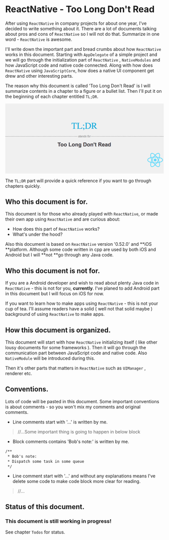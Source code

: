 # ReactNative - Too Long Don't Read

After using `ReactNative` in company projects for about one year, I've decided to write something about it. There are a lot of documents talking about pros and cons of `ReactNative` so l will not do that. Summarize in one word - `ReactNative` is awesome.

I'll write down the important part and bread crumbs about how `ReactNative` works in this document. Starting with `AppDelegate` of a simple project and we will go through the initialization part of `ReactNative` ,  `NativeModules` and how JavaScript code and native code connected. Along with how does `ReactNative` using `JavaScriptCore`, how does a native UI component get drew and other interesting parts.

The reason why this document is called 'Too Long Don't Read' is I will summarize contents in a chapter to a figure or a bullet list. Then I'll put it on the beginning of each chapter entitled `TL;DR`.

<div style='width: 100%; text-align: center;'>
<img src='/assets/tldr.png' style='display: block; margin: auto;' />
</div>


The `TL;DR` part will provide a quick reference if you want to go through chapters quickly.

## Who this document is for.

This document is for those who already played with `ReactNative`, or made their own app using `ReactNative`  and are curious about:

* How does this part of `ReactNative` works?
* What's under the hood?

Also this document is based on `ReactNative` version '0.52.0' and **iOS **platform. Although some code written in cpp are used by both iOS and Android but I will **not **go through any Java code.

## Who this document is not for.

If you are a Android developer and wish to read about plenty Java code in `ReactNative` - this is not for you, **currently**. I've planed to add Android part in this document but I will focus on iOS for now.

If you want to learn how to make apps using `ReactNative` - this is not your cup of tea. I'll assume readers have a solid \( well not that solid maybe \) background of using `ReactNative` to make apps.

## How this document is organized.

This document will start with how `ReactNative` initializing itself \( like other lousy documents for some frameworks \). Then it will go through the communication part between JavaScript code and native code. Also `NativeModule` will be introduced during this.

Then it's other parts that matters in `ReactNative` such as `UIManager` , renderer etc.

## Conventions.

Lots of code will be pasted in this document. Some important conventions is about comments - so you won't mix my comments and original comments.

* Line comments start with '...' is written by me.

> //...Some important thing is going to happen in below block

* Block comments contains 'Bob's note:' is written by me.

```
/**
 * Bob's note:
 * Dispatch some task in some queue
 */
```

* Line comment start with '...' and without any explanations means I've delete some code to make code block more clear for reading.

> //...

## Status of this document.

### **This document is still working in progress!**

See chapter `Todos` for status.

